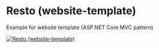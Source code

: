 # Resto (website-template)


Example for website template (ASP.NET Core MVC pattern)



[![Resto (website-template)](https://img.youtube.com/vi/-JLEBKVHgvs/0.jpg)](http://www.youtube.com/watch?v=-JLEBKVHgvs)
